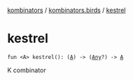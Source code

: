 [kombinators](../index.md) / [kombinators.birds](index.md) / [kestrel](./kestrel.md)

# kestrel

`fun <A> kestrel(): (`[`A`](kestrel.md#A)`) -> (`[`Any`](https://kotlinlang.org/api/latest/jvm/stdlib/kotlin/-any/index.html)`?) -> `[`A`](kestrel.md#A)

K combinator

